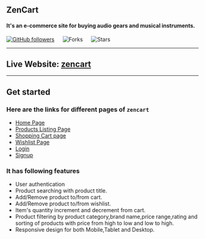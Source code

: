 ## ZenCart

#### It's an e-commerce site for buying audio gears and musical instruments.

[![GitHub followers](https://img.shields.io/github/followers/irohitgaur?style=social)](https://github.com/sanjitsarkar)
&emsp;
![Forks](https://img.shields.io/github/forks/sanjitsarkar/zencart)
&emsp;
![Stars](https://img.shields.io/github/stars/sanjitsarkar/zencart)

---

## Live Website: [zencart](https://zencartx.netlify.app/)

---

## Get started

### Here are the links for different pages of `zencart`

- [Home Page](https://zencartx.netlify.app/)
- [Products Listing Page](https://zencartx.netlify.app/produts)
- [Shopping Cart page](https://zencartx.netlify.app/cart)
- [Wishlist Page](https://zencartx.netlify.app/wishlist)
- [Login](https://zencartx.netlify.app/login)
- [Signup](https://zencartx.netlify.app/signup)

### It has following features

- User authentication
- Product searching with product title.
- Add/Remove product to/from cart.
- Add/Remove product to/from wishlist.
- Item's quantity increment and decrement from cart.
- Product filtering by product category,brand name,price range,rating and sorting of products with price from high to low and low to high.
- Responsive design for both Mobile,Tablet and Desktop.
